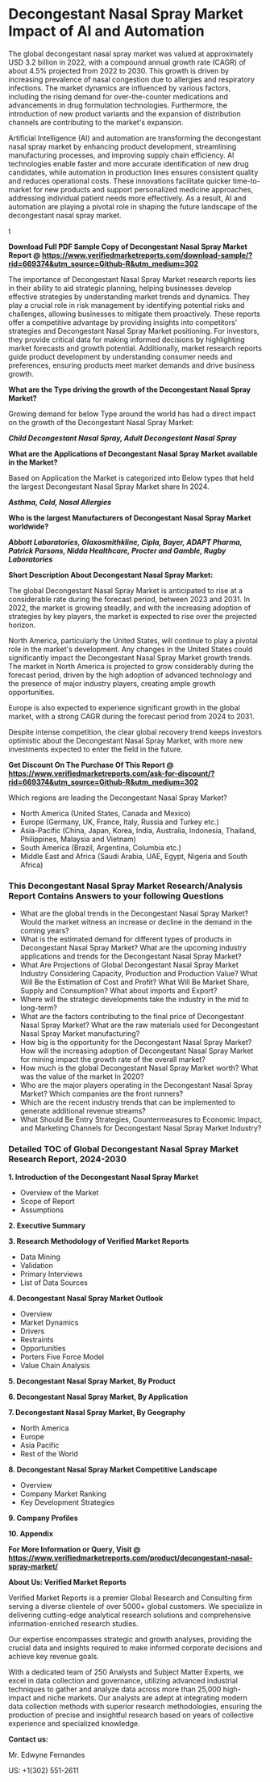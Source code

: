 <meta name="title" content="Global Decongestant Nasal Spray Market Impact of AI and Automation"><meta name="description" content="The global decongestant nasal spray market was valued at approximately USD 3.2 billion in 2022, with a compound annual growth rate (CAGR) of about 4.5% projected from "><meta name="title" content="Decongestant Nasal Spray Market Size, Share, Scope, Trends, Growth, Opportunities, Analysis, Forecast"><h1>Decongestant Nasal Spray Market Impact of AI and Automation</h1><p>The global decongestant nasal spray market was valued at approximately USD 3.2 billion in 2022, with a compound annual growth rate (CAGR) of about 4.5% projected from 2022 to 2030. This growth is driven by increasing prevalence of nasal congestion due to allergies and respiratory infections. The market dynamics are influenced by various factors, including the rising demand for over-the-counter medications and advancements in drug formulation technologies. Furthermore, the introduction of new product variants and the expansion of distribution channels are contributing to the market's expansion.</p><p>Artificial Intelligence (AI) and automation are transforming the decongestant nasal spray market by enhancing product development, streamlining manufacturing processes, and improving supply chain efficiency. AI technologies enable faster and more accurate identification of new drug candidates, while automation in production lines ensures consistent quality and reduces operational costs. These innovations facilitate quicker time-to-market for new products and support personalized medicine approaches, addressing individual patient needs more effectively. As a result, AI and automation are playing a pivotal role in shaping the future landscape of the decongestant nasal spray market.</p>t</p><p id="" class=""><strong>Download Full PDF Sample Copy of Decongestant Nasal Spray Market Report @ <a href="https://www.verifiedmarketreports.com/download-sample/?rid=669374&utm_source=Github-R&utm_medium=302" target="_blank">https://www.verifiedmarketreports.com/download-sample/?rid=669374&utm_source=Github-R&utm_medium=302</a></strong></p><p>The importance of&nbsp;Decongestant Nasal Spray Market research reports lies in their ability to aid strategic planning, helping businesses develop effective strategies by understanding market trends and dynamics. They play a crucial role in risk management by identifying potential risks and challenges, allowing businesses to mitigate them proactively. These reports offer a competitive advantage by providing insights into competitors' strategies and Decongestant Nasal Spray Market positioning. For investors, they provide critical data for making informed decisions by highlighting market forecasts and growth potential. Additionally, market research reports guide product development by understanding consumer needs and preferences, ensuring products meet market demands and drive business growth.</p><p><strong>What are the&nbsp;Type driving the growth of the Decongestant Nasal Spray Market?</strong></p><p id="" class="">Growing demand for below Type around the world has had a direct impact on the growth of the Decongestant Nasal Spray Market:</p><em><strong>Child Decongestant Nasal Spray, Adult Decongestant Nasal Spray</strong></em></p><strong>What are the&nbsp;Applications&nbsp;of Decongestant Nasal Spray Market available in the Market?</strong></p><p id="" class="">Based on Application the Market is categorized into Below types that held the largest Decongestant Nasal Spray Market share In 2024.</p><em><strong>Asthma, Cold, Nasal Allergies</strong></em></p><strong>Who is the largest Manufacturers of Decongestant Nasal Spray Market worldwide?</strong></p><p><em><strong>Abbott Laboratories, Glaxosmithkline, Cipla, Bayer, ADAPT Pharma, Patrick Parsons, Nidda Healthcare, Procter and Gamble, Rugby Laboratories</strong></em></p><p id="" class=""><strong>Short Description About Decongestant Nasal Spray Market:</strong></p><p>The global Decongestant Nasal Spray Market is anticipated to rise at a considerable rate during the forecast period, between 2023 and 2031. In 2022, the market is growing steadily, and with the increasing adoption of strategies by key players, the market is expected to rise over the projected horizon.</p><p>North America, particularly the United States, will continue to play a pivotal role in the market's development. Any changes in the United States could significantly impact the Decongestant Nasal Spray Market growth trends. The market in North America is projected to grow considerably during the forecast period, driven by the high adoption of advanced technology and the presence of major industry players, creating ample growth opportunities.</p><p>Europe is also expected to experience significant growth in the global market, with a strong CAGR during the forecast period from 2024 to 2031.</p><p>Despite intense competition, the clear global recovery trend keeps investors optimistic about the Decongestant Nasal Spray Market, with more new investments expected to enter the field in the future.</p><p id="" class=""><strong>Get Discount On The Purchase Of This Report @ <a href="https://www.verifiedmarketreports.com/ask-for-discount/?rid=669374&utm_source=Github-R&utm_medium=302" target="_blank">https://www.verifiedmarketreports.com/ask-for-discount/?rid=669374&utm_source=Github-R&utm_medium=302</a></strong></p>Which regions are leading the Decongestant Nasal Spray Market?</p><ul><li>North America (United States, Canada and Mexico)</li><li>Europe (Germany, UK, France, Italy, Russia and Turkey etc.)</li><li>Asia-Pacific (China, Japan, Korea, India, Australia, Indonesia, Thailand, Philippines, Malaysia and Vietnam)</li><li>South America (Brazil, Argentina, Columbia etc.)</li><li>Middle East and Africa (Saudi Arabia, UAE, Egypt, Nigeria and South Africa)</li></ul><h3 id="" class="">This Decongestant Nasal Spray Market Research/Analysis Report Contains Answers to your following Questions</h3><ul><li>What are the global trends in the Decongestant Nasal Spray Market? Would the market witness an increase or decline in the demand in the coming years?</li><li>What is the estimated demand for different types of products in Decongestant Nasal Spray Market? What are the upcoming industry applications and trends for the Decongestant Nasal Spray Market?</li><li>What Are Projections of Global Decongestant Nasal Spray Market Industry Considering Capacity, Production and Production Value? What Will Be the Estimation of Cost and Profit? What Will Be Market Share, Supply and Consumption? What about imports and Export?</li><li>Where will the strategic developments take the industry in the mid to long-term?</li><li>What are the factors contributing to the final price of Decongestant Nasal Spray Market? What are the raw materials used for Decongestant Nasal Spray Market manufacturing?</li><li>How big is the opportunity for the Decongestant Nasal Spray Market? How will the increasing adoption of Decongestant Nasal Spray Market for mining impact the growth rate of the overall market?</li><li>How much is the global Decongestant Nasal Spray Market worth? What was the value of the market In 2020?</li><li>Who are the major players operating in the Decongestant Nasal Spray Market? Which companies are the front runners?</li><li>Which are the recent industry trends that can be implemented to generate additional revenue streams?</li><li>What Should Be Entry Strategies, Countermeasures to Economic Impact, and Marketing Channels for Decongestant Nasal Spray Market Industry?</li></ul><h3 id="" class="">Detailed TOC of Global Decongestant Nasal Spray Market Research Report, 2024-2030</h3><p id="" class=""><strong>1. Introduction of the Decongestant Nasal Spray Market</strong></p><ul><li>Overview of the Market</li><li>Scope of Report</li><li>Assumptions</li></ul><p id="" class=""><strong>2. Executive Summary</strong></p><p id="" class=""><strong>3. Research Methodology of Verified Market Reports</strong></p><ul><li>Data Mining</li><li>Validation</li><li>Primary Interviews</li><li>List of Data Sources</li></ul><p id="" class=""><strong>4. Decongestant Nasal Spray Market Outlook</strong></p><ul><li>Overview</li><li>Market Dynamics</li><li>Drivers</li><li>Restraints</li><li>Opportunities</li><li>Porters Five Force Model</li><li>Value Chain Analysis</li></ul><p id="" class=""><strong>5. Decongestant Nasal Spray Market, By Product</strong></p><p id="" class=""><strong>6. Decongestant Nasal Spray Market, By Application</strong></p><p id="" class=""><strong>7. Decongestant Nasal Spray Market, By Geography</strong></p><ul><li>North America</li><li>Europe</li><li>Asia Pacific</li><li>Rest of the World</li></ul><p id="" class=""><strong>8. Decongestant Nasal Spray Market Competitive Landscape</strong></p><ul><li>Overview</li><li>Company Market Ranking</li><li>Key Development Strategies</li></ul><p id="" class=""><strong>9. Company Profiles</strong></p><p id="" class=""><strong>10. Appendix</strong></p><p id="" class=""><strong>For More Information or Query, Visit @ <a href="https://www.verifiedmarketreports.com/product/decongestant-nasal-spray-market/" target="_blank">https://www.verifiedmarketreports.com/product/decongestant-nasal-spray-market/</a></strong></p><p id="" class=""><strong>About Us: Verified Market Reports</strong></p><p id="" class="">Verified Market Reports is a premier Global Research and Consulting firm serving a diverse clientele of over 5000+ global customers. We specialize in delivering cutting-edge analytical research solutions and comprehensive information-enriched research studies.</p><p id="" class="">Our expertise encompasses strategic and growth analyses, providing the crucial data and insights required to make informed corporate decisions and achieve key revenue goals.</p><p id="" class="">With a dedicated team of 250 Analysts and Subject Matter Experts, we excel in data collection and governance, utilizing advanced industrial techniques to gather and analyze data across more than 25,000 high-impact and niche markets. Our analysts are adept at integrating modern data collection methods with superior research methodologies, ensuring the production of precise and insightful research based on years of collective experience and specialized knowledge.</p><p id="" class=""><strong>Contact us:</strong></p><p id="" class="">Mr. Edwyne Fernandes</p><p id="" class="">US: +1(302) 551-2611</p>